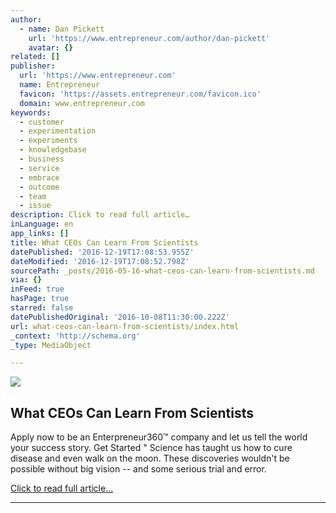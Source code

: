 ```yaml
---
author:
  - name: Dan Pickett
    url: 'https://www.entrepreneur.com/author/dan-pickett'
    avatar: {}
related: []
publisher:
  url: 'https://www.entrepreneur.com'
  name: Entrepreneur
  favicon: 'https://assets.entrepreneur.com/favicon.ico'
  domain: www.entrepreneur.com
keywords:
  - customer
  - experimentation
  - experiments
  - knowledgebase
  - business
  - service
  - embrace
  - outcome
  - team
  - issue
description: Click to read full article…
inLanguage: en
app_links: []
title: What CEOs Can Learn From Scientists
datePublished: '2016-12-19T17:08:53.955Z'
dateModified: '2016-12-19T17:08:52.798Z'
sourcePath: _posts/2016-05-16-what-ceos-can-learn-from-scientists.md
via: {}
inFeed: true
hasPage: true
starred: false
datePublishedOriginal: '2016-10-08T11:30:00.222Z'
url: what-ceos-can-learn-from-scientists/index.html
_context: 'http://schema.org'
_type: MediaObject

---
```

<article style=""><img src="https://s3-us-west-2.amazonaws.com/the-grid-img/p/2ef80d2a6411ec10deb8e196939d76e081c12bea.jpg" /><h1>What CEOs Can Learn From Scientists</h1><p>Apply now to be an Enterpreneur360™ company and let us tell the world your success story. Get Started " Science has taught us how to cure disease and even walk on the moon. These discoveries wouldn't be possible without big vision -- and some serious trial and error.</p></article>

[Click to read full article...][0]

---



[0]: http://www.entrepreneur.com/article/235104 "Click to read full article..."